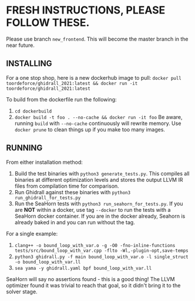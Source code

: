 # FRESH INSTRUCTIONS, PLEASE FOLLOW THESE.

Please use branch `new_frontend`. This will become the master branch in the near future.

## INSTALLING

For a one stop shop, here is a new dockerhub image to pull:
`docker pull toordeforce/ghidrall_2021:latest && docker run -it toordeforce/ghidrall_2021:latest`

To build from the dockerfile run the following:
1. `cd dockerbuild`
2. `docker build -t foo . --no-cache && docker run -it foo` Be aware, running `build` with `--no-cache` continuously will rewrite memory. Use `docker prune` to clean things up if you make too many images.

## RUNNING

From either installation method:

1. Build the test binaries with `python3 generate_tests.py`. This compiles all binaries at different optimization levels and stores the output LLVM IR files from compilation time for comparison.
2. Run Ghidrall against these binaries with `python3 run_ghidrall_for_tests.py`
3. Run the SeaHorn tests with `python3 run_seahorn_for_tests.py`. If you are **NOT** within a docker, use tag `--docker` to run the tests with a SeaHorn docker container. If you are in the docker already, Seahorn is already baked in and you can run without the tag.

For a single example:
1. `clang++ -o bound_loop_with_var.o -g -O0 -fno-inline-functions tests/src/bound_loop_with_var.cpp -flto -Wl,-plugin-opt,save-temps`
2. `python3 ghidrall.py -f main bound_loop_with_var.o -l single_struct -o bound_loop_with_var.ll`
3. `sea yama -y ghidrall.yaml bpf bound_loop_with_var.ll`

SeaHorn will say no assertions found - this is a good thing! The LLVM optimizer found it was trivial to reach that goal, so it didn't bring it to the solver stage.
